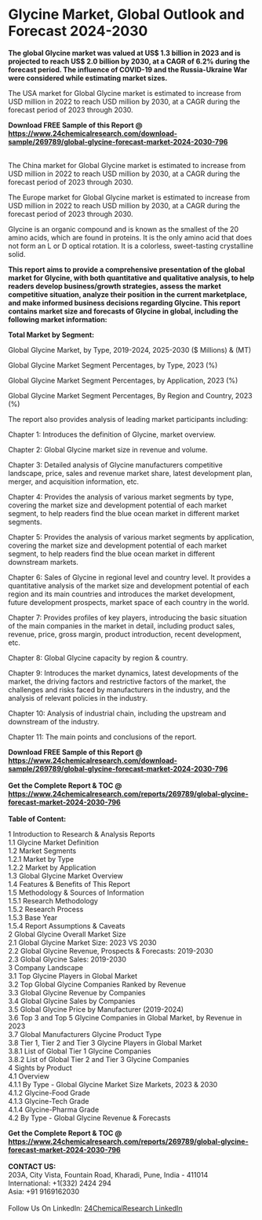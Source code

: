 <h1>Glycine Market, Global Outlook and Forecast 2024-2030</h1><p><strong>The global Glycine market was valued at US$ 1.3 billion in 2023 and is projected to reach US$ 2.0 billion by 2030, at a CAGR of 6.2% during the forecast period. The influence of COVID-19 and the Russia-Ukraine War were considered while estimating market sizes.</strong></p><p>
</p><p>The USA market for Global Glycine market is estimated to increase from USD million in 2022 to reach USD million by 2030, at a CAGR during the forecast period of 2023 through 2030.</p><div><b>Download FREE Sample of this Report @ 
            <a href="https://www.24chemicalresearch.com/download-sample/269789/global-glycine-forecast-market-2024-2030-796">
            https://www.24chemicalresearch.com/download-sample/269789/global-glycine-forecast-market-2024-2030-796</a></b></div><br><p>
</p><p>The China market for Global Glycine market is estimated to increase from USD million in 2022 to reach USD million by 2030, at a CAGR during the forecast period of 2023 through 2030.</p><p>
</p><p>The Europe market for Global Glycine market is estimated to increase from USD million in 2022 to reach USD million by 2030, at a CAGR during the forecast period of 2023 through 2030.</p><p>
Glycine is an organic compound and is known as the smallest of the 20 amino acids, which are found in proteins. It is the only amino acid that does not form an L or D optical rotation. It is a colorless, sweet-tasting crystalline solid.</p><p>
<strong>This report aims to provide a comprehensive presentation of the global market for Glycine, with both quantitative and qualitative analysis, to help readers develop business/growth strategies, assess the market competitive situation, analyze their position in the current marketplace, and make informed business decisions regarding Glycine. This report contains market size and forecasts of Glycine in global, including the following market information:</strong></p><p>
</p><p>
<strong>Total Market by Segment:</strong></p><p>
Global Glycine Market, by Type, 2019-2024, 2025-2030 ($ Millions) &amp; (MT)</p><p>
Global Glycine Market Segment Percentages, by Type, 2023 (%)</p><p>
</p><p>
Global Glycine Market Segment Percentages, by Application, 2023 (%)</p><p>
</p><p>
Global Glycine Market Segment Percentages, By Region and Country, 2023 (%)</p><p>
</p><p>
</p><p></p><p>
The report also provides analysis of leading market participants including:</p><p>
</p><p>
</p><p>
Chapter 1: Introduces the definition of Glycine, market overview.</p><p>
Chapter 2: Global Glycine market size in revenue and volume.</p><p>
Chapter 3: Detailed analysis of Glycine manufacturers competitive landscape, price, sales and revenue market share, latest development plan, merger, and acquisition information, etc.</p><p>
Chapter 4: Provides the analysis of various market segments by type, covering the market size and development potential of each market segment, to help readers find the blue ocean market in different market segments.</p><p>
Chapter 5: Provides the analysis of various market segments by application, covering the market size and development potential of each market segment, to help readers find the blue ocean market in different downstream markets.</p><p>
Chapter 6: Sales of Glycine in regional level and country level. It provides a quantitative analysis of the market size and development potential of each region and its main countries and introduces the market development, future development prospects, market space of each country in the world.</p><p>
Chapter 7: Provides profiles of key players, introducing the basic situation of the main companies in the market in detail, including product sales, revenue, price, gross margin, product introduction, recent development, etc.</p><p>
Chapter 8: Global Glycine capacity by region &amp; country.</p><p>
Chapter 9: Introduces the market dynamics, latest developments of the market, the driving factors and restrictive factors of the market, the challenges and risks faced by manufacturers in the industry, and the analysis of relevant policies in the industry.</p><p>
Chapter 10: Analysis of industrial chain, including the upstream and downstream of the industry.</p><p>
Chapter 11: The main points and conclusions of the report.</p><div><b>Download FREE Sample of this Report @ 
            <a href="https://www.24chemicalresearch.com/download-sample/269789/global-glycine-forecast-market-2024-2030-796">
            https://www.24chemicalresearch.com/download-sample/269789/global-glycine-forecast-market-2024-2030-796</a></b></div><br><div><b>Get the Complete Report & TOC @ 
            <a href="https://www.24chemicalresearch.com/reports/269789/global-glycine-forecast-market-2024-2030-796">
            https://www.24chemicalresearch.com/reports/269789/global-glycine-forecast-market-2024-2030-796</a></b></div><br>
            <b>Table of Content:</b><p>1 Introduction to Research & Analysis Reports<br />
    1.1 Glycine Market Definition<br />
    1.2 Market Segments<br />
        1.2.1 Market by Type<br />
        1.2.2 Market by Application<br />
    1.3 Global Glycine Market Overview<br />
    1.4 Features & Benefits of This Report<br />
    1.5 Methodology & Sources of Information<br />
        1.5.1 Research Methodology<br />
        1.5.2 Research Process<br />
        1.5.3 Base Year<br />
        1.5.4 Report Assumptions & Caveats<br />
2 Global Glycine Overall Market Size<br />
    2.1 Global Glycine Market Size: 2023 VS 2030<br />
    2.2 Global Glycine Revenue, Prospects & Forecasts: 2019-2030<br />
    2.3 Global Glycine Sales: 2019-2030<br />
3 Company Landscape<br />
    3.1 Top Glycine Players in Global Market<br />
    3.2 Top Global Glycine Companies Ranked by Revenue<br />
    3.3 Global Glycine Revenue by Companies<br />
    3.4 Global Glycine Sales by Companies<br />
    3.5 Global Glycine Price by Manufacturer (2019-2024)<br />
    3.6 Top 3 and Top 5 Glycine Companies in Global Market, by Revenue in 2023<br />
    3.7 Global Manufacturers Glycine Product Type<br />
    3.8 Tier 1, Tier 2 and Tier 3 Glycine Players in Global Market<br />
        3.8.1 List of Global Tier 1 Glycine Companies<br />
        3.8.2 List of Global Tier 2 and Tier 3 Glycine Companies<br />
4 Sights by Product<br />
    4.1 Overview<br />
        4.1.1 By Type - Global Glycine Market Size Markets, 2023 & 2030<br />
        4.1.2 Glycine-Food Grade<br />
        4.1.3 Glycine-Tech Grade<br />
        4.1.4 Glycine-Pharma Grade<br />
    4.2 By Type - Global Glycine Revenue & Forecasts<br />
     </p><div><b>Get the Complete Report & TOC @ 
            <a href="https://www.24chemicalresearch.com/reports/269789/global-glycine-forecast-market-2024-2030-796">
            https://www.24chemicalresearch.com/reports/269789/global-glycine-forecast-market-2024-2030-796</a></b></div><br><b>CONTACT US:</b><br>
            203A, City Vista, Fountain Road, Kharadi, Pune, India - 411014<br>
            International: +1(332) 2424 294<br>
            Asia: +91 9169162030 <br><br>
            Follow Us On LinkedIn: <a href="https://www.linkedin.com/company/24chemicalresearch/">24ChemicalResearch LinkedIn</a>